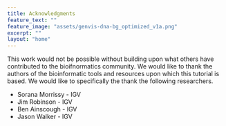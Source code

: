 ```yaml
---
title: Acknowledgments
feature_text: ""
feature_image: "assets/genvis-dna-bg_optimized_v1a.png"
excerpt: ""
layout: "home"
---
```


This work would not be possible without building upon what others have contributed to the bioifnormatics community. We would like to thank the authors of the bioinformatic tools and resources upon which this tutorial is based. We would like to specifically the thank the following researchers.

* Sorana Morrissy - IGV
* Jim Robinson - IGV
* Ben Ainscough - IGV
* Jason Walker - IGV
